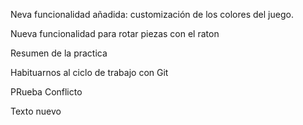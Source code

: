 Neva funcionalidad añadida: customización de los colores del juego.

Nueva funcionalidad para rotar piezas con el raton

Resumen de la practica

Habituarnos al ciclo de trabajo con Git

PRueba Conflicto

Texto nuevo
